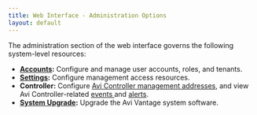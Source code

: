 ```yaml
---
title: Web Interface - Administration Options
layout: default
---
```

The administration section of the web interface governs the following system-level resources:

* **<a href="user-accounts">Accounts</a>:** Configure and manage user accounts, roles, and tenants.
* **<a href="administrative-settings">Settings</a>:** Configure management access resources.
* **Controller:** Configure <a href="avi-controller-analytics-page">Avi Controller management addresses</a>, and view Avi Controller-related <a href="avi-controller-events-log">events </a>and <a href="avi-controller-alerts-log">alerts</a>.
* **<a href="upgrading-the-vantage-software">System Upgrade</a>:** Upgrade the Avi Vantage system software. 
